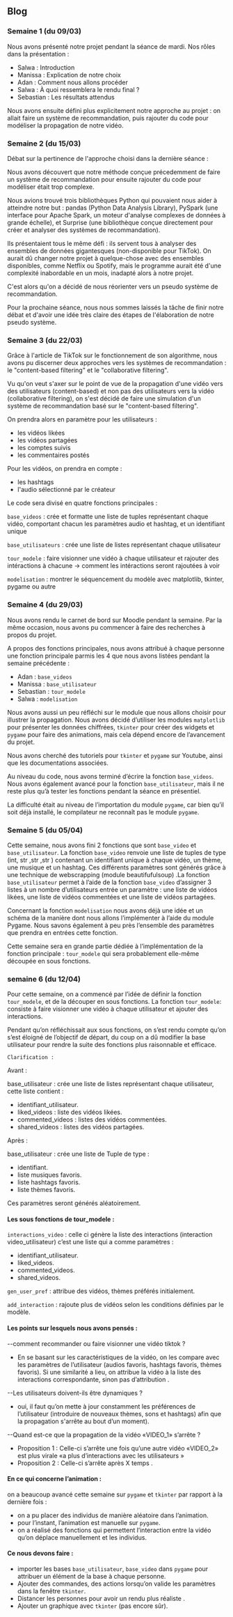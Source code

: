 ## Blog

### Semaine 1 (du 09/03)

Nous avons présenté notre projet pendant la séance de mardi. Nos rôles dans la présentation :

- Salwa : Introduction
- Manissa : Explication de notre choix
- Adan : Comment nous allons procéder
- Salwa : À quoi ressemblera le rendu final ?
- Sebastian : Les résultats attendus

Nous avons ensuite défini plus explicitement notre approche au projet : on allait faire un système de recommandation, puis rajouter du code pour modéliser la propagation de notre vidéo.

### Semaine 2 (du 15/03)

Débat sur la pertinence de l'approche choisi dans la dernière séance : 

Nous avons découvert que notre méthode conçue précedemment de faire un système de recommandation pour ensuite rajouter du code pour modéliser était trop complexe. 

Nous avions trouvé trois bibliothèques Python qui pouvaient nous aider à atteindre notre but : pandas (Python Data Analysis Library), PySpark (une interface pour Apache Spark, un moteur d'analyse complexes de données à grande échelle), et Surprise (une bibliothèque conçue directement pour créer et analyser des systèmes de recommandation). 

Ils présentaient tous le même défi : ils servent tous à analyser des ensembles de données gigantesques (non-disponible pour TikTok). On aurait dû changer notre projet à quelque-chose avec des ensembles disponibles, comme Netflix ou Spotify, mais le programme aurait été d'une complexité inabordable en un mois, inadapté alors à notre projet.

C'est alors qu'on a décidé de nous réorienter vers un pseudo système de recommandation.

Pour la prochaine séance, nous nous sommes laissés la tâche de finir notre débat et d'avoir une idée très claire des étapes de l'élaboration de notre pseudo système.

### Semaine 3 (du 22/03)

Grâce à l'article de TikTok sur le fonctionnement de son algorithme, nous avons pu discerner deux approches vers les systèmes de recommandation : le "content-based filtering" et le "collaborative filtering".

Vu qu'on veut s'axer sur le point de vue de la propagation d'une vidéo vers des utilisateurs (content-based) et non pas des utilisateurs vers la vidéo (collaborative filtering), on s'est décidé de faire une simulation d'un système de recommandation basé sur le "content-based filtering". 

On prendra alors en paramètre pour les utilisateurs :

- les vidéos likées
- les vidéos partagées
- les comptes suivis
- les commentaires postés

Pour les vidéos, on prendra en compte :

- les hashtags
- l'audio sélectionné par le créateur

Le code sera divisé en quatre fonctions principales :

`base_videos` : crée et formatte une liste de tuples représentant chaque vidéo, comportant chacun les paramètres audio et hashtag, et un identifiant unique

`base_utilisateurs` : crée une liste de listes représentant chaque utilisateur

`tour_modele` : faire visionner une vidéo à chaque utilisateur et rajouter des intéractions à chacune -> comment les intéractions seront rajoutées à voir

`modelisation` : montrer le séquencement du modèle avec matplotlib, tkinter, pygame ou autre

### Semaine 4 (du 29/03)

Nous avons rendu le carnet de bord sur Moodle pendant la semaine. Par la même occasion, nous avons pu commencer à faire des recherches à propos du projet.

A propos des fonctions principales, nous avons attribué à chaque personne une fonction principale parmis les 4 que nous avons listées pendant la semaine précédente :
- Adan : `base_videos`
- Manissa : `base_utilisateur`
- Sebastian : `tour_modele`
- Salwa : `modelisation`

Nous avons aussi un peu réfléchi sur le module que nous allons choisir pour illustrer la propagation. Nous avons décidé d’utiliser les modules `matplotlib` pour présenter les données chiffrées, `tkinter` pour créer des widgets et `pygame` pour faire des animations, mais cela dépend encore de l’avancement du projet.

Nous avons cherché des tutoriels pour `tkinter` et `pygame` sur Youtube, ainsi que les documentations associées.

Au niveau du code, nous avons terminé d’écrire la fonction `base_videos`. Nous avons également avancé pour la fonction `base_utilisateur`, mais il ne reste plus qu’à tester les fonctions pendant la séance en présentiel.

La difficulté était au niveau de l’importation du module `pygame`, car bien qu’il soit déjà installé, le compilateur ne reconnaît pas le module `pygame`.


### Semaine 5 (du 05/04)

Cette semaine, nous avons fini 2 fonctions que sont `base_video` et `base_utilisateur`. La fonction `base_video` renvoie une liste de tuples de type (int, str ,str ,str ) contenant un identifiant unique à chaque vidéo, un thème, une musique et un hashtag. Ces différents paramètres sont générés grâce à une technique de webscrapping (module beautifufulsoup) .La fonction `base_utilisateur` permet à l’aide de la fonction `base_video` d’assigner 3 listes à un nombre d’utilisateurs entrée un paramètre : une liste de vidéos likées, une liste de vidéos commentées et une liste de vidéos partagées.

Concernant la fonction `modelisation` nous avons déjà une idée et un schéma de la manière dont nous allons l’implémenter à l’aide du module Pygame. Nous savons également à peu près l’ensemble des paramètres que prendra en entrées cette fonction.

Cette semaine sera en grande partie dédiée à l’implémentation de la fonction principale : `tour_modele` qui sera probablement elle-même découpée en sous fonctions.


### semaine 6 (du 12/04)

Pour cette semaine, on  a commencé par l’idée de définir la fonction `tour_modele`, et de la découper en sous fonctions.
La fonction `tour_modele`: consiste à faire visionner une vidéo à chaque utilisateur et ajouter des interactions.

Pendant qu’on réfléchissait aux sous fonctions, on s’est rendu compte qu’on s’est éloigné de l’objectif de départ, du coup on a dû modifier la base utilisateur pour rendre la suite des fonctions plus raisonnable et efficace. 

`Clarification :` 

Avant :

base_utilisateur : crée une liste de listes représentant chaque utilisateur, cette liste contient :
- identifiant_utilisateur.
- liked_videos : liste des vidéos likées.
- commented_videos : listes des vidéos commentées.
- shared_videos : listes des vidéos partagées. 
    
Après :

base_utilisateur :  crée une liste de Tuple de type :
- identifiant.
- liste musiques favoris.
- liste hashtags favoris.
- liste thèmes favoris.

Ces paramètres seront générés aléatoirement.

#### Les sous fonctions de tour_modele :

`interactions_video` : celle ci génère la liste des interactions (interaction video_utilisateur) c’est une liste qui a comme paramètres :
- identifiant_utilisateur. 
- liked_videos.
- commented_videos.
- shared_videos.
    
`gen_user_pref` : attribue des vidéos, thèmes préférés initialement.

`add_interaction` :  rajoute plus de vidéos selon les conditions définies par le modèle.
      
#### Les points sur lesquels nous avons pensés :

--comment recommander ou faire visionner une vidéo tiktok ?  

- En se basant sur les caractéristiques de la vidéo, on les compare avec les paramètres de l’utilisateur (audios favoris, hashtags favoris, thèmes favoris). Si une similarité a lieu, on attribue la vidéo à la liste des interactions correspondante, sinon pas d’attribution . 
      
--Les utilisateurs doivent-ils être dynamiques ?
   
- oui, il faut qu’on mette à jour constamment les préférences de l’utilisateur (introduire de nouveaux thèmes, sons et hashtags) afin que la propagation s'arrête au bout d’un moment).

--Quand est-ce que la propagation de la vidéo «VIDEO_1» s’arrête ?
   
- Proposition 1 : Celle-ci  s’arrête une fois qu’une autre vidéo «VIDEO_2» est plus virale «a plus d’interactions avec les utilisateurs »
- Proposition 2 : Celle-ci s’arrête après X temps .
         
#### En ce qui concerne l’animation :

on a beaucoup avancé cette semaine sur `pygame` et `tkinter` par rapport à la dernière fois :
- on a pu placer des individus de manière aléatoire dans l’animation.
- pour l’instant, l’animation est manuelle sur `pygame`. 
- on a réalisé des fonctions qui permettent l’interaction entre la vidéo qu’on déplace manuellement et les individus.

#### Ce nous devons faire :

- importer les bases `base_utilisateur`, `base_video` dans `pygame` pour attribuer un élément de la base  à chaque personne.
- Ajouter des commandes, des actions lorsqu’on valide les paramètres dans la fenêtre `tkinter`.
- Distancer les personnes pour avoir un rendu plus réaliste .
- Ajouter un graphique avec `tkinter` (pas encore sûr).
